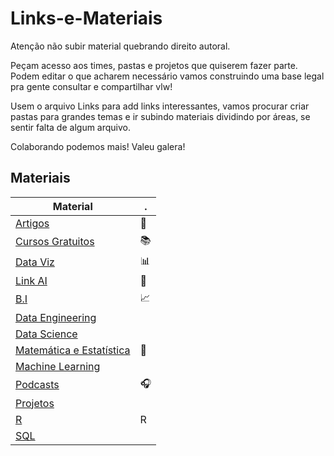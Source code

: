 # Links-e-Materiais
Atenção não subir material quebrando direito autoral.

Peçam acesso aos times, pastas e projetos que quiserem fazer parte. Podem editar o que acharem necessário vamos construindo uma base legal pra gente consultar e compartilhar vlw!

Usem o arquivo Links para add links interessantes, vamos procurar criar pastas para grandes temas e ir subindo materiais dividindo por áreas, se sentir falta de algum arquivo.

Colaborando podemos mais! Valeu galera!



## Materiais
|  Material                    | .             |
| ------------------------- | ------------------ |
| [Artigos](https://github.com/We-Love-Data-BR/Links-e-Materiais/blob/master/Artigos) | 📰 |
| [Cursos Gratuitos](https://github.com/We-Love-Data-BR/Links-e-Materiais/blob/master/Cursos%20Gratuitos) | 📚 |
| [Data Viz](https://github.com/We-Love-Data-BR/Links-e-Materiais/blob/master/Data%20viz) | 📊 |
|[Link AI](https://github.com/We-Love-Data-BR/Links-e-Materiais/blob/master/Links%20AI) | 🤖|
| [B.I](https://github.com/We-Love-Data-BR/Links-e-Materiais/blob/master/Links%20Business%20Inteligence) |📈 |
|[Data Engineering](https://github.com/We-Love-Data-BR/Links-e-Materiais/blob/master/Links%20Data%20Engineering)| |
|[Data Science](https://github.com/We-Love-Data-BR/Links-e-Materiais/blob/master/Links%20Data%20Science)| |
|[Matemática e Estatística](https://github.com/We-Love-Data-BR/Links-e-Materiais/blob/master/Links%20Matem%C3%A1tica%20e%20Estat%C3%ADstica)| 🐍|
|[Machine Learning](https://github.com/We-Love-Data-BR/Links-e-Materiais/blob/master/Machine%20Learning) | |
|[Podcasts](https://github.com/We-Love-Data-BR/Links-e-Materiais/blob/master/Podcasts) | 🎧|
|[Projetos](https://github.com/We-Love-Data-BR/Links-e-Materiais/blob/master/Projetos) | |
|[R](https://github.com/We-Love-Data-BR/Links-e-Materiais/blob/master/R) | R | 
|[SQL](https://github.com/We-Love-Data-BR/Links-e-Materiais/blob/master/SQL) | | 



